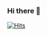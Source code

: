 ### Hi there 👋

<!--
**devel0624/devel0624** is a ✨ _special_ ✨ repository because its `README.md` (this file) appears on your GitHub profile.

Here are some ideas to get you started:

- 🔭 I’m currently working on ...
- 🌱 I’m currently learning ...
- 👯 I’m looking to collaborate on ...
- 🤔 I’m looking for help with ...
- 💬 Ask me about ...
- 📫 How to reach me: ...
- 😄 Pronouns: ...
- ⚡ Fun fact: ...
-->

[![Hits](https://hits.seeyoufarm.com/api/count/incr/badge.svg?url=https%3A%2F%2Fgithub.com%2Fdevel0624%2Fhit-counter&count_bg=%2379C83D&title_bg=%23555555&icon=exercism.svg&icon_color=%23E7E7E7&title=Visitor&edge_flat=true)](https://hits.seeyoufarm.com)
